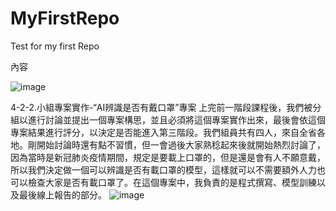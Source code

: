 # MyFirstRepo
Test for my first Repo

內容

![image](https://github.com/CHEN-TSE-CHIA/MyFirstRepo/assets/165393659/bf420f8a-086a-4ac8-8702-32c9e7a19f48)

4-2-2.小組專案實作-“AI辨識是否有戴口罩”專案
上完前一階段課程後，我們被分組以進行討論並提出一個專案構思，並且必須將這個專案實作出來，最後會依這個專案結果進行評分，以決定是否能進入第三階段。我們組員共有四人，來自全省各地。剛開始討論時還有點不習慣，但一會過後大家熟稔起來後就開始熱烈討論了，因為當時是新冠肺炎疫情期間，規定是要載上口罩的，但是還是會有人不願意戴，所以我們決定做一個可以辨識是否有載口罩的模型，這樣就可以不需要額外人力也可以檢查大家是否有載口罩了。在這個專案中，我負責的是程式撰寫、模型訓練以及最後線上報告的部分。
![image](https://github.com/CHEN-TSE-CHIA/MyFirstRepo/assets/165393659/04f1dfa4-3f21-4ace-af6e-dbd35c56a81e)
